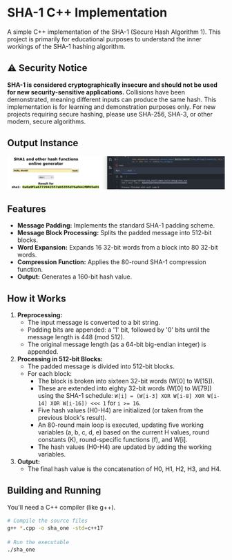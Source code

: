 # SHA-1 C++ Implementation

A simple C++ implementation of the SHA-1 (Secure Hash Algorithm 1). This project is primarily for educational purposes to understand the inner workings of the SHA-1 hashing algorithm.

## ⚠️ Security Notice

**SHA-1 is considered cryptographically insecure and should not be used for new security-sensitive applications.** Collisions have been demonstrated, meaning different inputs can produce the same hash. This implementation is for learning and demonstration purposes only. For new projects requiring secure hashing, please use SHA-256, SHA-3, or other modern, secure algorithms.

## Output Instance

![Example Output](images/output.png)

## Features

*   **Message Padding:** Implements the standard SHA-1 padding scheme.
*   **Message Block Processing:** Splits the padded message into 512-bit blocks.
*   **Word Expansion:** Expands 16 32-bit words from a block into 80 32-bit words.
*   **Compression Function:** Applies the 80-round SHA-1 compression function.
*   **Output:** Generates a 160-bit hash value.

## How it Works

1.  **Preprocessing:**
    *   The input message is converted to a bit string.
    *   Padding bits are appended: a '1' bit, followed by '0' bits until the message length is 448 (mod 512).
    *   The original message length (as a 64-bit big-endian integer) is appended.
2.  **Processing in 512-bit Blocks:**
    *   The padded message is divided into 512-bit blocks.
    *   For each block:
        *   The block is broken into sixteen 32-bit words (W[0] to W[15]).
        *   These are extended into eighty 32-bit words (W[0] to W[79]) using the SHA-1 schedule:
            `W[i] = (W[i-3] XOR W[i-8] XOR W[i-14] XOR W[i-16]) <<< 1` for `i >= 16`.
        *   Five hash values (H0-H4) are initialized (or taken from the previous block's result).
        *   An 80-round main loop is executed, updating five working variables (a, b, c, d, e) based on the current H values, round constants (K), round-specific functions (f), and W[i].
        *   The hash values (H0-H4) are updated by adding the working variables.
3.  **Output:**
    *   The final hash value is the concatenation of H0, H1, H2, H3, and H4.

## Building and Running

You'll need a C++ compiler (like g++).

```bash
# Compile the source files
g++ *.cpp -o sha_one -std=c++17

# Run the executable
./sha_one
